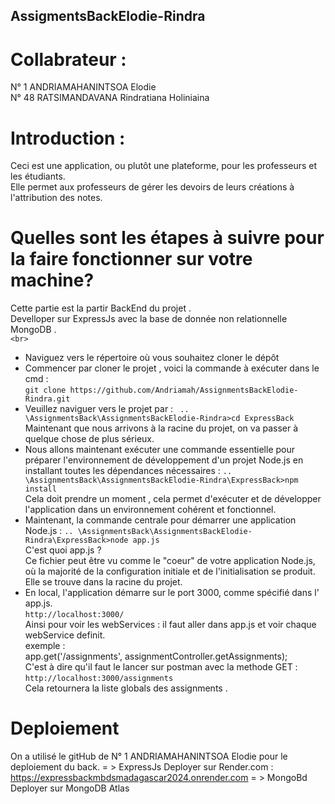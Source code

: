 ## AssigmentsBackElodie-Rindra   
# Collabrateur :  
N° 1 ANDRIAMAHANINTSOA Elodie  
N° 48 RATSIMANDAVANA Rindratiana Holiniaina  

# Introduction : 
Ceci est une application, ou plutôt une plateforme, pour les professeurs et les étudiants.   
Elle permet aux professeurs de gérer les devoirs de leurs créations à l'attribution des notes.  

# Quelles sont les étapes à suivre pour la faire fonctionner sur votre machine?  
Cette partie est la partir BackEnd du projet .  
Develloper sur ExpressJs avec la base de donnée non relationnelle MongoDB .  
`<br>`
- Naviguez vers le répertoire où vous souhaitez cloner le dépôt
- Commencer par cloner le projet , voici la commande à exécuter dans le cmd :  
    `git clone https://github.com/Andriamah/AssignmentsBackElodie-Rindra.git`  
- Veuillez naviguer vers le projet par : 
    ` .. \AssignmentsBack\AssignmentsBackElodie-Rindra>cd ExpressBack`
    Maintenant que nous arrivons à la racine du projet, on va passer à quelque chose de plus sérieux.  
- Nous allons maintenant exécuter une commande essentielle pour préparer l'environnement de développement d'un projet Node.js en installant toutes les dépendances nécessaires : 
    `.. \AssignmentsBack\AssignmentsBackElodie-Rindra\ExpressBack>npm install`  
    Cela doit prendre un moment , cela permet d'exécuter et de développer l'application dans un environnement cohérent et fonctionnel.
- Maintenant, la commande centrale pour démarrer une application Node.js :
    `.. \AssignmentsBack\AssignmentsBackElodie-Rindra\ExpressBack>node app.js`  
    C'est quoi app.js ?  
    Ce fichier peut être vu comme le "coeur" de votre application Node.js, où la majorité de la configuration initiale et de l'initialisation se produit.  
    Elle se trouve dans la racine du projet.  
- En local, l'application démarre sur le port 3000, comme spécifié dans l' app.js.   
    `http://localhost:3000/`  
    Ainsi pour voir les webServices : il faut aller dans app.js et voir chaque webService definit.  
    exemple :   
            app.get('/assignments', assignmentController.getAssignments);  
            C'est à dire qu'il faut le lancer sur postman avec la methode GET :   
            `http://localhost:3000/assignments`  
            Cela retournera la liste globals des assignments .  

# Deploiement 
On a utilisé le gitHub de N° 1 ANDRIAMAHANINTSOA Elodie pour le deploiement du back.
= > ExpressJs Deployer sur Render.com  : https://expressbackmbdsmadagascar2024.onrender.com
= > MongoBd Deployer sur MongoDB Atlas 




